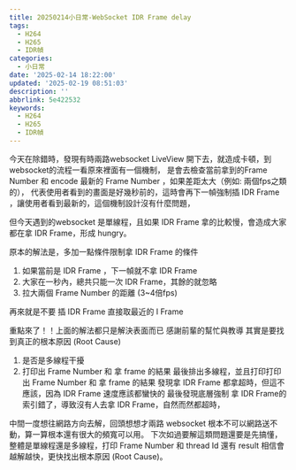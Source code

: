 ```yaml
---
title: 20250214小日常-WebSocket IDR Frame delay
tags:
  - H264
  - H265
  - IDR幀
categories:
  - 小日常
date: '2025-02-14 18:22:00'
updated: '2025-02-19 08:51:03'
description: ''
abbrlink: 5e422532
keywords:
  - H264
  - H265
  - IDR幀
---
```

今天在除錯時，發現有時兩路websocket LiveView 開下去，就造成卡頓，到websocket的流程一看原來裡面有一個機制，
是會去檢查當前拿到的Frame Number 和 encode 最新的 Frame Number ，如果差距太大（例如: 兩個fps之類的），
代表使用者看到的畫面是好幾秒前的，這時會再下一幀強制插 IDR  Frame ，讓使用者看到最新的，這個機制設計沒有什麼問題，
 <!-- more -->
 但今天遇到的websocket 是單線程，且如果 IDR  Frame 拿的比較慢，會造成大家都在拿 IDR  Frame，形成 hungry。

原本的解法是，多加一點條件限制拿 IDR  Frame 的條件
1. 如果當前是 IDR  Frame ，下一幀就不拿 IDR  Frame
2. 大家在一秒內，總共只能一次 IDR  Frame，其餘的就忽略
3. 拉大兩個 Frame Number 的距離 (3~4倍fps)

再來就是不要 插 IDR  Frame 直接取最近的 I Frame

重點來了！！上面的解法都只是解決表面而已
感謝前輩的幫忙與教導 其實是要找到真正的根本原因 (Root Cause)
1. 是否是多線程干擾
2. 打印出 Frame Number 和 拿 frame 的結果
最後排出多線程，並且打印打印出 Frame Number 和 拿 frame 的結果
發現拿 IDR  Frame 都拿超時，但這不應該，因為 IDR  Frame 速度應該都蠻快的
最後發現底層強制 拿 IDR  Frame的索引錯了，導致沒有人去拿 IDR  Frame，自然而然都超時，

中間一度想往網路方向去解，回頭想想才兩路 websocket 根本不可以網路送不動，算一算根本還有很大的頻寬可以用。
下次如過要解這類問題還要是先搞懂，整體是單線程還是多線程，打印 Frame Number 和 thread Id 還有 result
相信會越解越快，更快找出根本原因 (Root Cause)。










